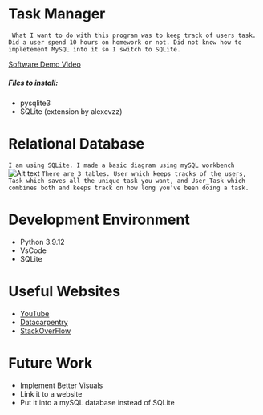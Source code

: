 # Task Manager

``` What I want to do with this program was to keep track of users task. Did a user spend 10 hours on homework or not. Did not know how to impletement MySQL into it so I switch to SQLite.```


[Software Demo Video](https://www.youtube.com/watch?v=tZTRbMT3fDI)

##### Files to install:
* pysqlite3
* SQLite (extension by alexcvzz)

# Relational Database

```I am using SQLite. I made a basic diagram using mySQL workbench ```
![Alt text](SQL.png)
```There are 3 tables. User which keeps tracks of the users, Task which saves all the unique task you want, and User_Task which combines both and keeps track on how long you've been doing a task.```

# Development Environment
* Python 3.9.12
* VsCode
* SQLite

# Useful Websites
* [YouTube](https://www.youtube.com/watch?v=IBgWKTaG_Bs)
* [Datacarpentry](https://datacarpentry.org/python-ecology-lesson/09-working-with-sql/index.html)
* [StackOverFlow](https://stackoverflow.com/questions/19530974/how-can-i-add-the-sqlite3-module-to-python)



# Future Work
* Implement Better Visuals
* Link it to a website
* Put it into a mySQL database instead of SQLite
